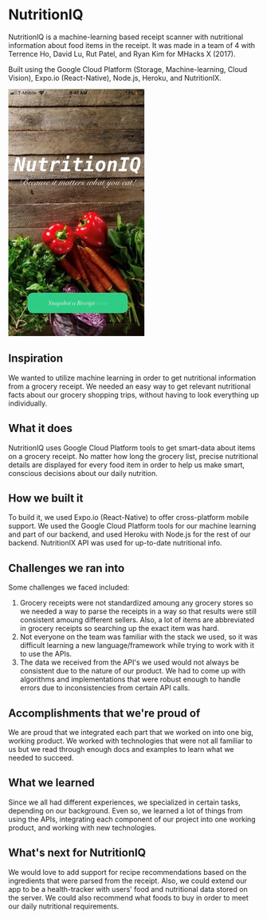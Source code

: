 # NutritionIQ
NutritionIQ is a machine-learning based receipt scanner with nutritional information about food items in the receipt. It was made in a team of 4 with Terrence Ho, David Lu, Rut Patel, and Ryan Kim for MHacks X (2017).

Built using the Google Cloud Platform (Storage, Machine-learning, Cloud Vision), Expo.io (React-Native), Node.js, Heroku, and NutritionIX.

![Alt text](assets/iqimg.jpg?raw=true "NutritionIQ")

## Inspiration
We wanted to utilize machine learning in order to get nutritional information from a grocery receipt. We needed an easy way to get relevant nutritional facts about our grocery shopping trips, without having to look everything up individually.
## What it does
NutritionIQ uses Google Cloud Platform tools to get smart-data about items on a grocery receipt. No matter how long the grocery list, precise nutritional details are displayed for every food item in order to help us make smart, conscious decisions about our daily nutrition.
## How we built it
To build it, we used Expo.io (React-Native) to offer cross-platform mobile support. We used the Google Cloud Platform tools for our machine learning and part of our backend, and used Heroku with Node.js for the rest of our backend. NutritionIX API was used for up-to-date nutritional info.
## Challenges we ran into
Some challenges we faced included:
1. Grocery receipts were not standardized amoung any grocery stores so we needed a way to parse the receipts in a way so that results were still consistent amoung different sellers. Also, a lot of items are abbreviated in grocery receipts so searching up the exact item was hard.
2. Not everyone on the team was familiar with the stack we used, so it was difficult learning a new language/framework while trying to work with it to use the APIs.
3. The data we received from the API's we used would not always be consistent due to the nature of our product. We had to come up with algorithms and implementations that were robust enough to handle errors due to inconsistencies from certain API calls.
## Accomplishments that we're proud of
We are proud that we integrated each part that we worked on into one big, working product. We worked with technologies that were not all familiar to us but we read through enough docs and examples to learn what we needed to succeed.
## What we learned
Since we all had different experiences, we specialized in certain tasks, depending on our background. Even so, we learned a lot of things from using the APIs, integrating each component of our project into one working product, and working with new technologies.
## What's next for NutritionIQ
We would love to add support for recipe recommendations based on the ingredients that were parsed from the receipt. Also, we could extend our app to be a health-tracker with users' food and nutritional data stored on the server. We could also recommend what foods to buy in order to meet our daily nutritional requirements.
